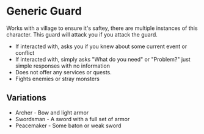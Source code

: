 # Generic Guard
Works with a village to ensure it's saftey, there are multiple instances of this character. This guard will attack you if you attack the guard. 
* If interacted with, asks you if you knew about some current event or conflict
* If interacted with, simply asks "What do you need" or "Problem?" just simple responses with no information
* Does not offer any services or quests.
* Fights enemies or stray monsters

## Variations
* Archer - Bow and light armor
* Swordsman - A sword with a full set of armor
* Peacemaker - Some baton or weak sword

